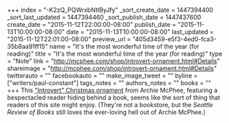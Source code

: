 +++
index = "-K2zQ_PQWrxbNtIByJfy"
_sort_create_date = 1447394400
_sort_last_updated = 1447394460
_sort_publish_date = 1447437600
create_date = "2015-11-12T22:00:00-08:00"
publish_date = "2015-11-13T10:00:00-08:00"
date = "2015-11-13T10:00:00-08:00"
last_updated = "2015-11-12T22:01:00-08:00"
preview_url = "405d3459-e5f3-4ed0-fca3-35b8aa91ff15"
name = "It's the most wonderful time of the year (for reading)"
title = "It's the most wonderful time of the year (for reading)"
type = "Note"
link = "http://mcphee.com/shop/introvert-ornament.html#Details"
shareimage = "http://mcphee.com/shop/introvert-ornament.html#Details"
twitterauto = ""
facebookauto = ""
make_image_tweet = ""
byline = ["writers/paul-constant"]
tags_notes = ""
authors_notes = ""
books = ""
+++
This ["Introvert" Christmas ornament](http://mcphee.com/shop/introvert-ornament.html#Details) from Archie McPhee, featuring a bespectacled reader hiding behind a book, seems like the sort of thing that readers of this site might enjoy. (They're not a bookstore, but the *Seattle Review of Books* still loves the ever-loving hell out of Archie McPhee.)